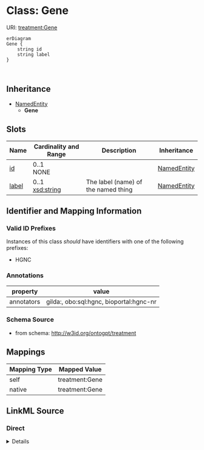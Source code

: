 # Class: Gene



URI: [treatment:Gene](http://w3id.org/ontogpt/treatments/Gene)


```mermaid
erDiagram
Gene {
    string id  
    string label  
}



```




## Inheritance
* [NamedEntity](NamedEntity.md)
    * **Gene**



## Slots

| Name | Cardinality and Range | Description | Inheritance |
| ---  | --- | --- | --- |
| [id](id.md) | 0..1 <br/> NONE |  | [NamedEntity](NamedEntity.md) |
| [label](label.md) | 0..1 <br/> [xsd:string](xsd:string) | The label (name) of the named thing | [NamedEntity](NamedEntity.md) |









## Identifier and Mapping Information


### Valid ID Prefixes

Instances of this class *should* have identifiers with one of the following prefixes:

* HGNC






### Annotations

| property | value |
| --- | --- |
| annotators | gilda:, obo:sql:hgnc, bioportal:hgnc-nr |



### Schema Source


* from schema: http://w3id.org/ontogpt/treatment





## Mappings

| Mapping Type | Mapped Value |
| ---  | ---  |
| self | treatment:Gene |
| native | treatment:Gene |


## LinkML Source

<!-- TODO: investigate https://stackoverflow.com/questions/37606292/how-to-create-tabbed-code-blocks-in-mkdocs-or-sphinx -->

### Direct

<details>
```yaml
name: Gene
id_prefixes:
- HGNC
annotations:
  annotators:
    tag: annotators
    value: gilda:, obo:sql:hgnc, bioportal:hgnc-nr
from_schema: http://w3id.org/ontogpt/treatment
rank: 1000
is_a: NamedEntity

```
</details>

### Induced

<details>
```yaml
name: Gene
id_prefixes:
- HGNC
annotations:
  annotators:
    tag: annotators
    value: gilda:, obo:sql:hgnc, bioportal:hgnc-nr
from_schema: http://w3id.org/ontogpt/treatment
rank: 1000
is_a: NamedEntity
attributes:
  id:
    name: id
    annotations:
      prompt.skip:
        tag: prompt.skip
        value: 'true'
    description: A unique identifier for the named entity
    comments:
    - this is populated during the grounding and normalization step
    from_schema: http://w3id.org/ontogpt/core
    rank: 1000
    identifier: true
    alias: id
    owner: Gene
    domain_of:
    - NamedEntity
    - Publication
    range: string
  label:
    name: label
    description: The label (name) of the named thing
    from_schema: http://w3id.org/ontogpt/core
    aliases:
    - name
    rank: 1000
    alias: label
    owner: Gene
    domain_of:
    - NamedEntity
    range: string

```
</details>